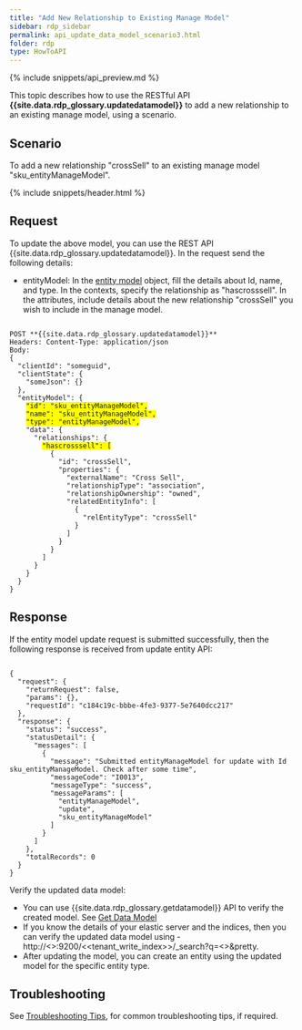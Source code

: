 ```yaml
---
title: "Add New Relationship to Existing Manage Model"
sidebar: rdp_sidebar
permalink: api_update_data_model_scenario3.html
folder: rdp
type: HowToAPI
---
```


{% include snippets/api_preview.md %}

This topic describes how to use the RESTful API **{{site.data.rdp_glossary.updatedatamodel}}** to add a new relationship to an existing manage model, using a scenario. 

## Scenario

To add a new relationship "crossSell" to an existing manage model "sku_entityManageModel".

{% include snippets/header.html %}

## Request

To update the above model, you can use the REST API {{site.data.rdp_glossary.updatedatamodel}}. In the request send the following details:
  
* entityModel: In the [entity model](api_manage_model.html) object, fill the details about Id, name, and type. In the contexts, specify the relationship as "hascrosssell". In the attributes, include details about the new relationship "crossSell" you wish to include in the manage model.

<pre><code>
POST **{{site.data.rdp_glossary.updatedatamodel}}**
Headers: Content-Type: application/json
Body:
{
  "clientId": "someguid",
  "clientState": {
    "someJson": {}
  },
  "entityModel": {
    <span style="background-color: #FFFF00">"id": "sku_entityManageModel",</span>
    <span style="background-color: #FFFF00">"name": "sku_entityManageModel",</span>
    <span style="background-color: #FFFF00">"type": "entityManageModel",</span>
    "data": {
      "relationships": {
        <span style="background-color: #FFFF00">"hascrosssell": [</span>
          {
            "id": "crossSell",
            "properties": {
              "externalName": "Cross Sell",
              "relationshipType": "association",
              "relationshipOwnership": "owned",
              "relatedEntityInfo": [
                {
                  "relEntityType": "crossSell"
                }
              ]
            }
          }
        ]
      }
    }
  }
}
</code></pre> 

## Response

If the entity model update request is submitted successfully, then the following response is received from update entity API:

<pre><code>
{
  "request": {
    "returnRequest": false,
    "params": {},
    "requestId": "c184c19c-bbbe-4fe3-9377-5e7640dcc217"
  },
  "response": {
    "status": "success",
    "statusDetail": {
      "messages": [
        {
          "message": "Submitted entityManageModel for update with Id sku_entityManageModel. Check after some time",
          "messageCode": "I0013",
          "messageType": "success",
          "messageParams": [
            "entityManageModel",
            "update",
            "sku_entityManageModel"
          ]
        }
      ]
    },
    "totalRecords": 0
  }
}
</code></pre> 

Verify the updated data model:
* You can use {{site.data.rdp_glossary.getdatamodel}} API to verify the created model. See [Get Data Model](api_get_data_model.html)
* If you know the details of your elastic server and the indices, then you can verify the updated data model using - http://<<ESSERVER>>:9200/<<tenant_write_index>>/_search?q=<<EntityModelName>>&pretty.
* After updating the model, you can create an entity using the updated model for the specific entity type.

## Troubleshooting

See [Troubleshooting Tips](api_troubleshooting_tips.html), for common troubleshooting tips, if required.